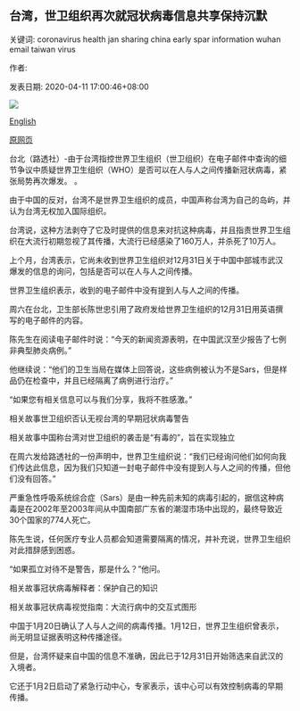 ## 台湾，世卫组织再次就冠状病毒信息共享保持沉默

关键词: coronavirus health jan sharing china early spar information wuhan email taiwan virus

作者: 

发表日期: 2020-04-11 17:00:46+08:00

![](https://www.straitstimes.com/sites/default/files/styles/x_large/public/articles/2020/04/11/rk_taiwanbikers_11040.jpg?itok=Z2Nll3zi)

[English](Taiwan%2C%20WHO%20spar%20again%20over%20coronavirus%20information%20sharing.md)

[原网页](https://www.straitstimes.com/asia/east-asia/taiwan-who-spar-again-over-coronavirus-information-sharing)

台北（路透社）-由于台湾指控世界卫生组织（世卫组织）在电子邮件中查询的细节争议中质疑世界卫生组织（WHO）是否可以在人与人之间传播新冠状病毒，紧张局势再次爆发。 。

由于中国的反对，台湾不是世界卫生组织的成员，中国声称台湾为自己的岛屿，并认为台湾无权加入国际组织。

台湾说，这种方法剥夺了它及时提供的信息来对抗这种病毒，并且指责世界卫生组织在大流行初期忽视了其传播，大流行已经感染了160万人，并杀死了10万人。

上个月，台湾表示，它尚未收到世界卫生组织对12月31日关于中国中部城市武汉爆发的信息的询问，包括是否可以在人与人之间传播。

世界卫生组织表示，收到的电子邮件中没有提到人与人之间的传播。

周六在台北，卫生部长陈世忠引用了政府发给世界卫生组织的12月31日用英语撰写的电子邮件的内容。

陈先生在阅读电子邮件时说：“今天的新闻资源表明，在中国武汉至少报告了七例非典型肺炎病例。”

他继续说：“他们的卫生当局在媒体上回答说，这些病例被认为不是Sars，但是样品仍在检查中，并且已经隔离了病例进行治疗。”

“如果您有相关信息可以与我们分享，我将不胜感激。”

相关故事世卫组织否认无视台湾的早期冠状病毒警告

相关故事中国称台湾对世卫组织的袭击是“有毒的”，旨在实现独立

在周六发给路透社的一份声明中，世界卫生组织说：“我们已经询问他们如何向我们传达此信息，因为我们只知道一封电子邮件中没有提到人与人之间的传播，但他们没有回答。”

严重急性呼吸系统综合症（Sars）是由一种先前未知的病毒引起的，据信这种病毒是在2002年至2003年间从中国南部广东省的潮湿市场中出现的，最终导致近30个国家的774人死亡。

陈先生说，任何医疗专业人员都会知道需要隔离的情况，并补充说，世界卫生组织对此措辞感到困惑。

“如果孤立对待不是警告，那是什么？”他问。

相关故事冠状病毒解释者：保护自己的知识

相关故事冠状病毒视觉指南：大流行病中的交互式图形

中国于1月20日确认了人与人之间的病毒传播。1月12日，世界卫生组织曾表示，尚无明显证据表明这种传播途径。

但是，台湾怀疑来自中国的信息不准确，因此已于12月31日开始筛选来自武汉的入境者。

它还于1月2日启动了紧急行动中心，专家表示，该中心可以有效控制病毒的早期传播。